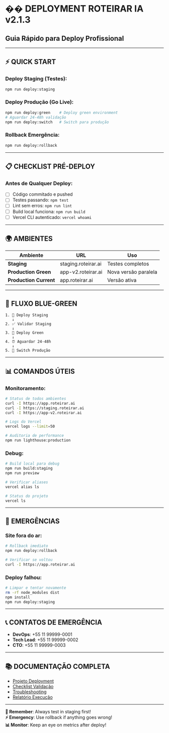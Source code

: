 # �� **DEPLOYMENT ROTEIRAR IA v2.1.3**
## Guia Rápido para Deploy Profissional

---

## **⚡ QUICK START**

### **Deploy Staging (Testes):**
```bash
npm run deploy:staging
```

### **Deploy Produção (Go Live):**
```bash
npm run deploy:green    # Deploy green environment
# Aguardar 24-48h validação
npm run deploy:switch   # Switch para produção
```

### **Rollback Emergência:**
```bash
npm run deploy:rollback
```

---

## **📋 CHECKLIST PRÉ-DEPLOY**

### **Antes de Qualquer Deploy:**
- [ ] Código commitado e pushed
- [ ] Testes passando: `npm test`
- [ ] Lint sem erros: `npm run lint`
- [ ] Build local funciona: `npm run build`
- [ ] Vercel CLI autenticado: `vercel whoami`

---

## **🌍 AMBIENTES**

| Ambiente | URL | Uso |
|----------|-----|-----|
| **Staging** | staging.roteirar.ai | Testes completos |
| **Production Green** | app-v2.roteirar.ai | Nova versão paralela |
| **Production Current** | app.roteirar.ai | Versão ativa |

---

## **🔄 FLUXO BLUE-GREEN**

```
1. 🧪 Deploy Staging
   ↓
2. ✅ Validar Staging
   ↓  
3. 🚀 Deploy Green
   ↓
4. ⏰ Aguardar 24-48h
   ↓
5. 🔄 Switch Produção
```

---

## **📊 COMANDOS ÚTEIS**

### **Monitoramento:**
```bash
# Status de todos ambientes
curl -I https://app.roteirar.ai
curl -I https://staging.roteirar.ai
curl -I https://app-v2.roteirar.ai

# Logs do Vercel
vercel logs --limit=50

# Auditoria de performance
npm run lighthouse:production
```

### **Debug:**
```bash
# Build local para debug
npm run build:staging
npm run preview

# Verificar aliases
vercel alias ls

# Status do projeto
vercel ls
```

---

## **🚨 EMERGÊNCIAS**

### **Site fora do ar:**
```bash
# Rollback imediato
npm run deploy:rollback

# Verificar se voltou
curl -I https://app.roteirar.ai
```

### **Deploy falhou:**
```bash
# Limpar e tentar novamente
rm -rf node_modules dist
npm install
npm run deploy:staging
```

---

## **📞 CONTATOS DE EMERGÊNCIA**

- **DevOps**: +55 11 99999-0001
- **Tech Lead**: +55 11 99999-0002  
- **CTO**: +55 11 99999-0003

---

## **📚 DOCUMENTAÇÃO COMPLETA**

- [Projeto Deployment](./PROJETO_DEPLOYMENT_PROFISSIONAL.md)
- [Checklist Validação](./CHECKLIST_VALIDACAO.md)
- [Troubleshooting](./TROUBLESHOOTING.md)
- [Relatório Execução](./RELATORIO_EXECUCAO_DEPLOYMENT.md)

---

**🎯 Remember**: Always test in staging first!  
**⚡ Emergency**: Use rollback if anything goes wrong!  
**📊 Monitor**: Keep an eye on metrics after deploy!
